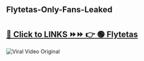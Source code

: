 
 ## Flytetas-Only-Fans-Leaked

# <h2><a href="https://clipsfans.com/Flytetas&ref=git">🔗 Click to LINKS ⏩⏩ 👉 🟢 Flytetas </a></h2>

<a href="https://clipsfans.com/Flytetas&ref=git" rel="nofollow" data-target="animated-image.originalLink"><img src="https://i.ibb.co.com/xMMVF88/686577567.gif" alt="Viral Video Original" style="max-width: 100%; display: inline-block;" data-target="animated-image.originalImage"></a>
